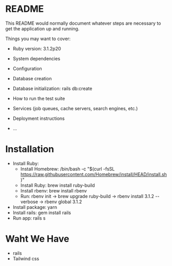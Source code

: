# README

This README would normally document whatever steps are necessary to get the
application up and running.

Things you may want to cover:

* Ruby version: 3.1.2p20

* System dependencies

* Configuration

* Database creation

* Database initialization: rails db:create

* How to run the test suite

* Services (job queues, cache servers, search engines, etc.)

* Deployment instructions

* ...
# Installation
- Install Ruby:
    + Install Homebrew: /bin/bash -c "$(curl -fsSL https://raw.githubusercontent.com/Homebrew/install/HEAD/install.sh)"
    + Install Ruby: brew install ruby-build
    + Install rbenv: brew install rbenv
    + Run: rbenv init -> brew upgrade ruby-build -> rbenv install 3.1.2 --verbose -> rbenv global 3.1.2
- Install package: yarn
- Install rails: gem install rails
- Run app: rails s

# Waht We Have 
- rails
- Tailwind css
